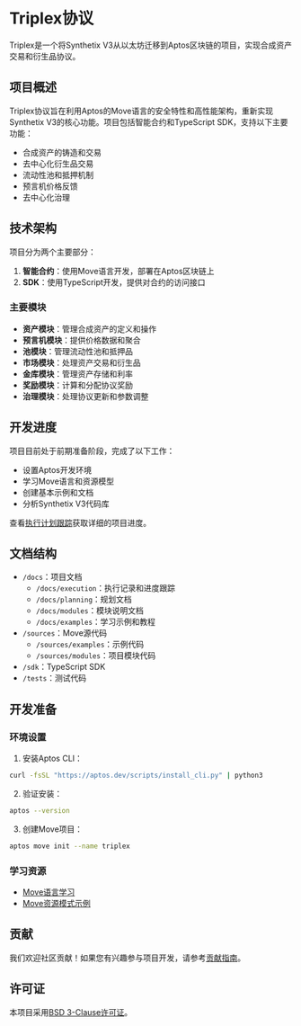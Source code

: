 # Triplex协议

Triplex是一个将Synthetix V3从以太坊迁移到Aptos区块链的项目，实现合成资产交易和衍生品协议。

## 项目概述

Triplex协议旨在利用Aptos的Move语言的安全特性和高性能架构，重新实现Synthetix V3的核心功能。项目包括智能合约和TypeScript SDK，支持以下主要功能：

- 合成资产的铸造和交易
- 去中心化衍生品交易
- 流动性池和抵押机制
- 预言机价格反馈
- 去中心化治理

## 技术架构

项目分为两个主要部分：

1. **智能合约**：使用Move语言开发，部署在Aptos区块链上
2. **SDK**：使用TypeScript开发，提供对合约的访问接口

### 主要模块

- **资产模块**：管理合成资产的定义和操作
- **预言机模块**：提供价格数据和聚合
- **池模块**：管理流动性池和抵押品
- **市场模块**：处理资产交易和衍生品
- **金库模块**：管理资产存储和利率
- **奖励模块**：计算和分配协议奖励
- **治理模块**：处理协议更新和参数调整

## 开发进度

项目目前处于前期准备阶段，完成了以下工作：

- 设置Aptos开发环境
- 学习Move语言和资源模型
- 创建基本示例和文档
- 分析Synthetix V3代码库

查看[执行计划跟踪](./docs/execution/执行计划跟踪.md)获取详细的项目进度。

## 文档结构

- `/docs`：项目文档
  - `/docs/execution`：执行记录和进度跟踪
  - `/docs/planning`：规划文档
  - `/docs/modules`：模块说明文档
  - `/docs/examples`：学习示例和教程
- `/sources`：Move源代码
  - `/sources/examples`：示例代码
  - `/sources/modules`：项目模块代码
- `/sdk`：TypeScript SDK
- `/tests`：测试代码

## 开发准备

### 环境设置

1. 安装Aptos CLI：
```bash
curl -fsSL "https://aptos.dev/scripts/install_cli.py" | python3
```

2. 验证安装：
```bash
aptos --version
```

3. 创建Move项目：
```bash
aptos move init --name triplex
```

### 学习资源

- [Move语言学习](./docs/execution/03-Move语言学习.md)
- [Move资源模式示例](./docs/examples/move-resource-patterns.md)

## 贡献

我们欢迎社区贡献！如果您有兴趣参与项目开发，请参考[贡献指南](./CONTRIBUTING.md)。

## 许可证

本项目采用[BSD 3-Clause许可证](./LICENSE)。 